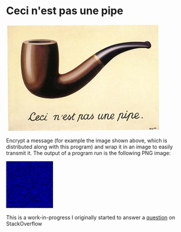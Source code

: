 Ceci n'est pas une pipe
=======================

![Ceci n'est pas une pipe by Magritte](/src/stackoverflow/ceci-n-est-pas-une-pipe.jpg)

Encrypt a message (for example the image shown above, which is distributed along
with this program) and wrap it in an image to easily transmit it.
The output of a program run is the following PNG image:

![sample output PNG](/sample-encrypted.png)

This is a work-in-progress I originally started to answer a [question][1]
on StackOverflow


[1]: http://stackoverflow.com/questions/29669104
